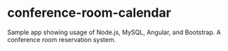 # conference-room-calendar
Sample app showing usage of Node.js, MySQL, Angular, and Bootstrap.   A conference room reservation system.
